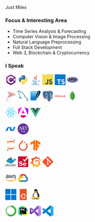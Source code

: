 Just Miles

### Focus & Interesting Area
-  Time Series Analysis & Forecasting
-  Computer Vision & Image Processing
-  Natural Language Preprocessing
-  Full Stack Development
-  Web 3, Blockchain & Cryptocurrency

### I Speak
<a href="#!"><img src="https://raw.githubusercontent.com/devicons/devicon/master/icons/csharp/csharp-original.svg" alt="csharp" width="35" height="35"/></a>
<a href="#!"><img src="https://raw.githubusercontent.com/devicons/devicon/master/icons/python/python-original.svg" alt="python" width="35" height="35"/></a>
<a href="#!"> <img src="https://raw.githubusercontent.com/devicons/devicon/master/icons/java/java-original.svg" alt="java" width="35" height="35"/></a>
<a href="#!"> <img src="https://raw.githubusercontent.com/devicons/devicon/master/icons/javascript/javascript-original.svg" alt="javascript" width="35" height="35"/></a>
<a href="#!"> <img src="https://raw.githubusercontent.com/devicons/devicon/master/icons/typescript/typescript-original.svg" alt="typescript" width="35" height="35"/></a>
<a href="#!"> <img src="https://raw.githubusercontent.com/devicons/devicon/master/icons/php/php-original.svg" alt="php" width="35" height="35"/></a>

<a href="#!"><img src="https://raw.githubusercontent.com/devicons/devicon/master/icons/microsoftsqlserver/microsoftsqlserver-original.svg" alt="mysql" width="35" height="35"/></a>
<a href="#!"><img src="https://raw.githubusercontent.com/devicons/devicon/master/icons/mysql/mysql-original.svg" alt="mysql" width="35" height="35"/></a>
<a href="#!"><img src="https://raw.githubusercontent.com/devicons/devicon/master/icons/sqlite/sqlite-original.svg" alt="sqlite" width="35" height="35"/></a>
<a href="#!"><img src="https://raw.githubusercontent.com/devicons/devicon/master/icons/postgresql/postgresql-original.svg" alt="postgresql" width="35" height="35"/></a>
<a href="#!"><img src="https://raw.githubusercontent.com/devicons/devicon/master/icons/oracle/oracle-original.svg" alt="oracle" width="35" height="35"/></a>
<a href="#!"><img src="https://raw.githubusercontent.com/devicons/devicon/master/icons/mongodb/mongodb-original.svg" alt="mongodb" width="35" height="35"/></a>

<a href="#!"> <img src="https://raw.githubusercontent.com/devicons/devicon/master/icons/react/react-original.svg" alt="react.js" width="35" height="35"/></a>
<a href="#!"> <img src="https://raw.githubusercontent.com/devicons/devicon/master/icons/angular/angular-original.svg" alt="angular" width="35" height="35"/></a>
<a href="#!"> <img src="https://raw.githubusercontent.com/devicons/devicon/master/icons/vuejs/vuejs-original.svg" alt="vue" width="35" height="35"/></a>

<a href="#!"> <img src="https://raw.githubusercontent.com/devicons/devicon/master/icons/dot-net/dot-net-original.svg" alt="dot-net" width="35" height="35"/></a>
<a href="#!"> <img src="https://raw.githubusercontent.com/devicons/devicon/master/icons/dotnetcore/dotnetcore-original.svg" alt="dotnetcore" width="35" height="35"/></a>

<a href="#!"> <img src="https://raw.githubusercontent.com/devicons/devicon/master/icons/jupyter/jupyter-original.svg" alt="jupyter" width="35" height="35"/></a>
<a href="#!"> <img src="https://raw.githubusercontent.com/devicons/devicon/master/icons/pytorch/pytorch-original.svg" alt="pytorch" width="35" height="35"/></a>
<a href="#!"> <img src="https://raw.githubusercontent.com/devicons/devicon/master/icons/tensorflow/tensorflow-original.svg" alt="tensorflow" width="35" height="35"/></a>

<a href="#!"><img src="https://raw.githubusercontent.com/devicons/devicon/master/icons/docker/docker-original-wordmark.svg" alt="docker" width="35" height="35"/></a>
<a href="#!"><img src="https://raw.githubusercontent.com/devicons/devicon/master/icons/selenium/selenium-original.svg" alt="selenium" width="35" height="35"/></a>
<a href="#!"><img src="https://raw.githubusercontent.com/devicons/devicon/master/icons/grafana/grafana-original.svg" alt="grafana" width="35" height="35"/></a>
<a href="#!"><img src="https://raw.githubusercontent.com/devicons/devicon/master/icons/git/git-original.svg" alt="git" width="35" height="35"/></a>

<a href="#!"><img src="https://raw.githubusercontent.com/devicons/devicon/master/icons/amazonwebservices/amazonwebservices-original-wordmark.svg" alt="aws" width="35" height="35"/></a>
<a href="#!"><img src="https://raw.githubusercontent.com/devicons/devicon/master/icons/googlecloud/googlecloud-original.svg" alt="gcp" width="35" height="35"/></a>

<a href="#!"><img src="https://raw.githubusercontent.com/devicons/devicon/master/icons/windows11/windows11-original.svg" alt="window" width="35" height="35"/></a>
<a href="#!"><img src="https://raw.githubusercontent.com/devicons/devicon/master/icons/ubuntu/ubuntu-original.svg" alt="ubuntu" width="35" height="35"/></a>
<a href="#!"><img src="https://raw.githubusercontent.com/devicons/devicon/master/icons/linux/linux-original.svg" alt="linux" width="35" height="35"/></a>

<a href="#!"><img src="https://raw.githubusercontent.com/devicons/devicon/master/icons/anaconda/anaconda-original.svg" alt="anaconda" width="35" height="35"/></a>
<a href="#!"><img src="https://raw.githubusercontent.com/devicons/devicon/master/icons/pycharm/pycharm-original.svg" alt="pycharm" width="35" height="35"/></a>
<a href="#!"><img src="https://raw.githubusercontent.com/devicons/devicon/master/icons/visualstudio/visualstudio-original.svg" alt="visualstudio" width="35" height="35"/></a>
<a href="#!"><img src="https://raw.githubusercontent.com/devicons/devicon/master/icons/vscode/vscode-original.svg" alt="vscode" width="35" height="35"/></a>
